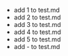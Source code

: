 - add 1 to test.md
- add 2 to test.md
- add 3 to test.md
- add 4 to test.md
- add 5 to test.md
- add - to test.md
